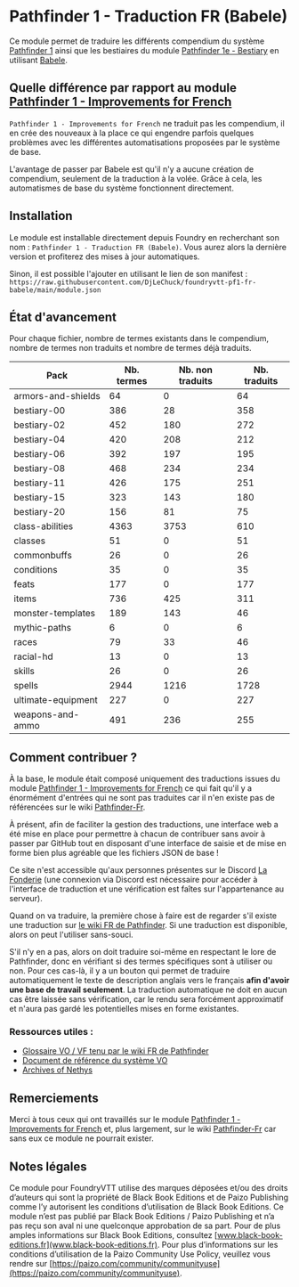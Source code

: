 # Pathfinder 1 - Traduction FR (Babele)

Ce module permet de traduire les différents compendium du système [Pathfinder 1](https://foundryvtt.com/packages/pf1)
ainsi que les bestiaires du module [Pathfinder 1e - Bestiary](https://foundryvtt.com/packages/pf1-bestiary) en
utilisant [Babele](https://foundryvtt.com/packages/babele).

## Quelle différence par rapport au module [Pathfinder 1 - Improvements for French](https://foundryvtt.com/packages/pf1-fr)

`Pathfinder 1 - Improvements for French` ne traduit pas les compendium, il en crée des nouveaux à la place ce qui
engendre parfois quelques problèmes avec les différentes automatisations proposées par le système de base.

L'avantage de passer par Babele est qu'il n'y a aucune création de compendium, seulement de la traduction à la volée.
Grâce à cela, les automatismes de base du système fonctionnent directement.

## Installation

Le module est installable directement depuis Foundry en recherchant son nom : `Pathfinder 1 - Traduction FR (Babele)`.
Vous aurez alors la dernière version et profiterez des mises à jour automatiques.

Sinon, il est possible l'ajouter en utilisant le lien de son manifest :
`https://raw.githubusercontent.com/DjLeChuck/foundryvtt-pf1-fr-babele/main/module.json`

## État d'avancement

Pour chaque fichier, nombre de termes existants dans le compendium, nombre de termes non traduits et nombre de termes
déjà traduits.

<!-- STATS - BEGIN -->
| Pack | Nb. termes | Nb. non traduits | Nb. traduits |
|---|---|---|---|
| armors-and-shields | 64 | 0 | 64 |
| bestiary-00 | 386 | 28 | 358 |
| bestiary-02 | 452 | 180 | 272 |
| bestiary-04 | 420 | 208 | 212 |
| bestiary-06 | 392 | 197 | 195 |
| bestiary-08 | 468 | 234 | 234 |
| bestiary-11 | 426 | 175 | 251 |
| bestiary-15 | 323 | 143 | 180 |
| bestiary-20 | 156 | 81 | 75 |
| class-abilities | 4363 | 3753 | 610 |
| classes | 51 | 0 | 51 |
| commonbuffs | 26 | 0 | 26 |
| conditions | 35 | 0 | 35 |
| feats | 177 | 0 | 177 |
| items | 736 | 425 | 311 |
| monster-templates | 189 | 143 | 46 |
| mythic-paths | 6 | 0 | 6 |
| races | 79 | 33 | 46 |
| racial-hd | 13 | 0 | 13 |
| skills | 26 | 0 | 26 |
| spells | 2944 | 1216 | 1728 |
| ultimate-equipment | 227 | 0 | 227 |
| weapons-and-ammo | 491 | 236 | 255 |
<!-- STATS - END -->

## Comment contribuer ?

À la base, le module était composé uniquement des traductions issues du module
[Pathfinder 1 - Improvements for French](https://foundryvtt.com/packages/pf1-fr) ce qui fait qu'il y a énormément
d'entrées qui ne sont pas traduites car il n'en existe pas de référencées sur le
wiki [Pathfinder-Fr](https://www.pathfinder-fr.org/).

À présent, afin de faciliter la gestion des traductions, une interface web a été mise en place pour permettre à
chacun de contribuer sans avoir à passer par GitHub tout en disposant d'une interface de saisie et de mise en forme
bien plus agréable que les fichiers JSON de base !

Ce site n'est accessible qu'aux personnes présentes sur le Discord [La Fonderie](https://discord.com/invite/pPSDNJk)
(une connexion via Discord est nécessaire pour accéder à l'interface de traduction et une vérification est faîtes sur
l'appartenance au serveur).

Quand on va traduire, la première chose à faire est de regarder s'il existe une traduction sur
[le wiki FR de Pathfinder](https://www.pathfinder-fr.org/Wiki/Pathfinder-RPG.MainPage.ashx). Si une traduction est
disponible, alors on peut l'utiliser sans-souci.

S'il n'y en a pas, alors on doit traduire soi-même en respectant le lore de Pathfinder, donc en vérifiant si des termes
spécifiques sont à utiliser ou non. Pour ces cas-là, il y a un bouton qui permet de traduire automatiquement le texte
de description anglais vers le français **afin d'avoir une base de travail seulement**. La traduction automatique ne
doit en aucun cas être laissée sans vérification, car le rendu sera forcément approximatif et n'aura pas gardé les
potentielles mises en forme existantes.

### Ressources utiles :

* [Glossaire VO / VF tenu par le wiki FR de Pathfinder](https://docs.google.com/spreadsheets/d/1MZ5Nz424T1CRSNi00Ky7jG-TrcKZeCYgqoClRjTfaXQ/edit#gid=660929381)
* [Document de référence du système VO](https://www.d20pfsrd.com/)
* [Archives of Nethys](https://www.aonprd.com/)

## Remerciements

Merci à tous ceux qui ont travaillés sur le
module [Pathfinder 1 - Improvements for French](https://foundryvtt.com/packages/pf1-fr)
et, plus largement, sur le wiki [Pathfinder-Fr](https://www.pathfinder-fr.org/) car sans eux ce module ne pourrait
exister.

## Notes légales

Ce module pour FoundryVTT utilise des marques déposées et/ou des droits d’auteurs qui sont la propriété de Black Book
Editions et de Paizo Publishing comme l’y autorisent les conditions d’utilisation de Black Book Editions.
Ce module n’est pas publié par Black Book Editions / Paizo Publishing et n’a pas reçu son aval ni une quelconque
approbation de sa part. Pour de plus amples informations sur Black Book Editions, consultez
[www.black-book-editions.fr](www.black-book-editions.fr). Pour plus d’informations sur les conditions d’utilisation de
la Paizo Community Use Policy, veuillez vous rendre sur
[https://paizo.com/community/communityuse](https://paizo.com/community/communityuse).

